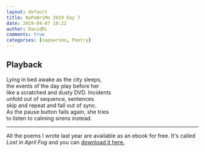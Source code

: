 ```yaml
---  
layout: default  
title: NaPoWriMo 2019 Day 7  
date: 2019-04-07 10:22  
author: DavidRL  
comments: true  
categories: [napowrimo, Poetry]  
---  
```

<!-- wp:heading -->  
<h2>Playback</h2>  
<!-- /wp:heading -->  

  
<p>Lying in bed awake as the city sleeps,<br />the events of the day play before her<br />like a scratched and dusty DVD. Incidents<br />unfold out of sequence, sentences<br />skip and repeat and fall out of sync.<br />As the pause button fails again, she tries <br />to listen to calming sirens instead. </p>  


 
<hr class="wp-block-separator"/>  
 

   
<p>All the poems I wrote last year are available as an ebook for free. It's called <em>Lost in April Fog </em>and you can <a href="/aprilfog/">download it here. </a></p>  

